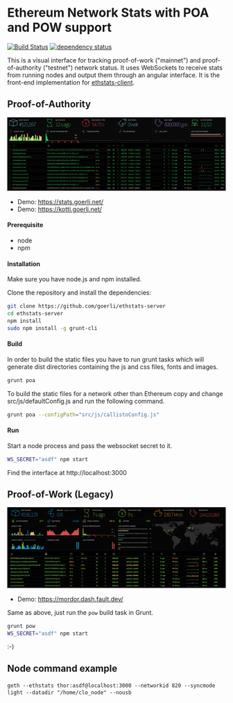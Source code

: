 # Ethereum Network Stats with POA and POW support

[![Build Status][travis-image]][travis-url] [![dependency status][dep-image]][dep-url]

This is a visual interface for tracking proof-of-work ("mainnet") and proof-of-authority ("testnet") network status. It uses WebSockets to receive stats from running nodes and output them through an angular interface. It is the front-end implementation for [ethstats-client](https://github.com/goerli/ethstats-client).

## Proof-of-Authority

![Screenshot](src/images/screenshot-poa.png "Screenshot POA")

- Demo: https://stats.goerli.net/
- Demo: https://kotti.goerli.net/

#### Prerequisite

- node
- npm

#### Installation

Make sure you have node.js and npm installed.

Clone the repository and install the dependencies:

```bash
git clone https://github.com/goerli/ethstats-server
cd ethstats-server
npm install
sudo npm install -g grunt-cli
```

#### Build

In order to build the static files you have to run grunt tasks which will generate dist directories containing the js and css files, fonts and images.

```bash
grunt poa
```

To build the static files for a network other than Ethereum copy and change src/js/defaultConfig.js and run the following command.

```bash
grunt poa --configPath="src/js/callistoConfig.js"
```

#### Run

Start a node process and pass the websocket secret to it.

```bash
WS_SECRET="asdf" npm start
```

Find the interface at http://localhost:3000

## Proof-of-Work (Legacy)

![Screenshot](src/images/screenshot-pow.png "Screenshot POW")

- Demo: https://mordor.dash.fault.dev/

Same as above, just run the `pow` build task in Grunt.

```bash
grunt pow
WS_SECRET="asdf" npm start
```

:-)

[travis-image]: https://travis-ci.org/goerli/ethstats-server.svg
[travis-url]: https://travis-ci.org/goerli/ethstats-server
[dep-image]: https://david-dm.org/goerli/ethstats-server.svg
[dep-url]: https://david-dm.org/goerli/ethstats-server

## Node command example

```
geth --ethstats thor:asdf@localhost:3000 --networkid 820 --syncmode light --datadir "/home/clo_node" --nousb
```
